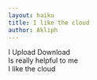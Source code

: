 ```yaml
---
layout: haiku
title: I like the cloud
author: Akliph
---
```


I Upload Download<br>
Is really helpful to me<br>
I like the cloud<br>
